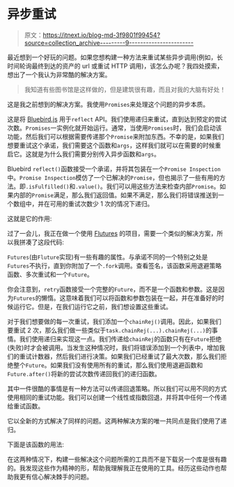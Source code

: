 # 异步重试

> 原文：<https://itnext.io/blog-md-3f9801f99454?source=collection_archive---------9----------------------->

最近想到一个好玩的问题。如果您想构建一种方法来重试某些异步调用(例如，长时间轮询最终到达的资产的 url 或重试 HTTP 调用)，该怎么办呢？我四处摸索，想出了一个我认为非常酷的解决方案。

> 我知道有些图书馆是这样做的，但是建筑很有趣，而且对我的大脑有好处！

这是我之前想到的解决方案。我使用`Promises`来处理这个问题的异步本质。

这是将 [Bluebird.js](http://bluebirdjs.com/docs/api-reference.html) 用于`reflect` API。我们使用递归来重试，直到达到预定的尝试次数。`Promises`一实例化就开始运行。通常，当使用`Promises`时，我们会启动该功能，然后我们可以根据需要传递那个`Promise`来附加东西。不幸的是，如果我们想要重试这个承诺，我们需要这个函数和`args`，这样我们就可以在需要的时候重启它。这就是为什么我们需要分别传入异步函数和`args`。

Bluebird `reflect()`函数接受一个承诺，并将其包装在一个`Promise Inspection`中。`Promise Inspection`模仿了一个已解决的`Promise`，但也揭示了一些有用的方法。即`.isFulfilled()`和`.value()`。我们可以用这些方法来检查内部`Promise`。如果内部的`Promise`满足，那么我们返回值。如果不满足，那么我们将错误推送到一个数组中，并在可用的重试次数少 1 次的情况下递归。

这就是它的作用:

过了一会儿，我正在做一个使用 [Flutures](https://github.com/fluture-js/Fluture) 的项目，需要一个类似的解决方案，所以我拼凑了这段代码:

`Futures`(由`Fluture`实现)有一些有趣的属性。与承诺不同的一个特别之处是`Futures`不执行，直到你附加了一个`.fork`调用。查看签名，该函数采用退避策略函数、多次重试和一个`Future`。

你会注意到，`retry`函数接受一个完整的`Future`，而不是一个函数和参数。这是因为`Futures`的懒惰。这意味着我们可以将函数和参数包装在一起，并在准备好的时候运行它。但是，在我们运行它之前，我们想设置这些重试。

对于我们想要做的每一次重试，我们添加一个`chainRej()`调用。因此，如果我们要重试 2 次，那么我们做一些类似于`task.chainRej(...).chainRej(...)`的事情。我们使用递归来实现这一点。我们传递给`chainRej`的函数只有在`Future`拒绝(失败)时才会被调用。当发生这种情况时，我们将错误添加到一个列表中，增加我们的重试计数器，然后我们进行决策。如果我们已经重试了最大次数，那么我们拒绝整个`Future`。如果我们没有使用所有的重试，那么我们使用退避函数和`Future.after()`将新的尝试次数传递回我们的递归函数。

其中一件很酷的事情是有一种方法可以传递回退策略。所以我们可以用不同的方式使用相同的重试功能。我们可以创建一个线性或指数回退，并将其中任何一个传递给重试函数。

它以全新的方式解决了同样的问题。这两种解决方案的唯一共同点是我们使用了递归。

下面是该函数的用法:

在这两种情况下，构建一些解决这个问题所需的工具而不是下载另一个库是很有趣的。我发现这些作为精神的形，帮助我理解我正在使用的工具。经历这些动作也帮助我更有信心解决棘手的问题。